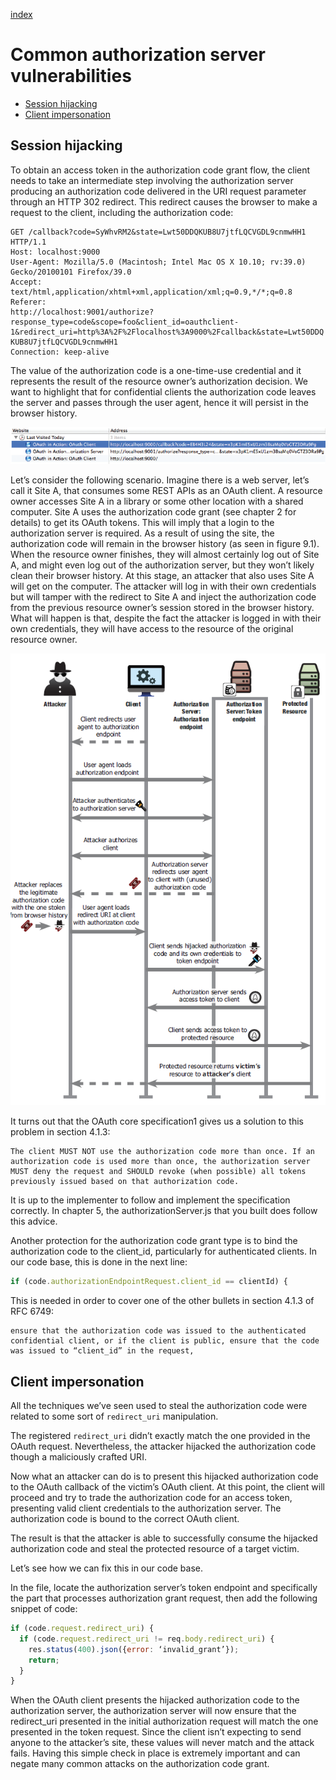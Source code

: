 [index](https://github.com/KiraDiShira/OAuth2/blob/master/README.md#oauth2)

# Common authorization server vulnerabilities

- [Session hijacking](#session-hijacking)
- [Client impersonation](#client-impersonation)

## Session hijacking

To obtain an access token in the authorization code grant flow, the client needs to take an intermediate step involving the authorization server producing an authorization code delivered in the URI request parameter through an HTTP 302 redirect. This redirect causes the browser to make a request to the client, including the authorization code:

```
GET /callback?code=SyWhvRM2&state=Lwt50DDQKUB8U7jtfLQCVGDL9cnmwHH1 HTTP/1.1
Host: localhost:9000
User-Agent: Mozilla/5.0 (Macintosh; Intel Mac OS X 10.10; rv:39.0)
Gecko/20100101 Firefox/39.0
Accept: text/html,application/xhtml+xml,application/xml;q=0.9,*/*;q=0.8
Referer:
http://localhost:9001/authorize?response_type=code&scope=foo&client_id=oauthclient-
1&redirect_uri=http%3A%2F%2Flocalhost%3A9000%2Fcallback&state=Lwt50DDQ
KUB8U7jtfLQCVGDL9cnmwHH1
Connection: keep-alive
```

The value of the authorization code is a one-time-use credential and it represents the result of the resource owner’s authorization decision. We want to highlight that for confidential clients the authorization code leaves the server and passes through the user agent, hence it will persist in the browser history.

<img src="https://github.com/KiraDiShira/OAuth2/blob/master/CommonAuthoriza%20tionServerVulnerabilities/Images/casv1.PNG" />

Let’s consider the following scenario. Imagine there is a web server, let’s call it Site A, that consumes some REST APIs as an OAuth client. A resource owner accesses Site A in a library or some other location with a shared computer. Site A uses the authorization code grant (see chapter 2 for details) to get its OAuth tokens. This will imply that a login to the authorization server is required. As a result of using the site, the authorization code will remain in the browser history (as seen in figure 9.1). When the resource owner finishes, they will almost certainly log out of Site A, and might even log out of the authorization server, but they won’t likely clean their browser history. At this stage, an attacker that also uses Site A will get on the computer. The attacker will log in with their own credentials but will tamper with the redirect to Site A and inject the authorization code from the previous resource owner’s session stored in the browser history. What will happen is that, despite the fact the attacker is logged in with their own credentials, they will have access to the resource of the original resource owner.

<img src="https://github.com/KiraDiShira/OAuth2/blob/master/CommonAuthoriza%20tionServerVulnerabilities/Images/casv2.PNG" />

It turns out that the OAuth core specification1 gives us a solution to this problem in section 4.1.3:

```
The client MUST NOT use the authorization code more than once. If an authorization code is used more than once, the authorization server MUST deny the request and SHOULD revoke (when possible) all tokens previously issued based on that authorization code.
```

It is up to the implementer to follow and implement the specification correctly. In chapter 5, the authorizationServer.js that you built does follow this advice.

Another protection for the authorization code grant type is to bind the authorization code to the client_id, particularly for authenticated clients. In our code base, this is done in the next line:

```js
if (code.authorizationEndpointRequest.client_id == clientId) {
```

This is needed in order to cover one of the other bullets in section 4.1.3 of RFC 6749:

```
ensure that the authorization code was issued to the authenticated confidential client, or if the client is public, ensure that the code was issued to “client_id” in the request,
```

## Client impersonation

All the techniques we’ve seen used to steal the authorization code were related to some sort of `redirect_uri` manipulation.

The registered `redirect_uri` didn’t exactly match the one provided in the OAuth request. Nevertheless, the attacker hijacked the authorization code though a maliciously crafted URI.

Now what an attacker can do is to present this hijacked authorization code to the OAuth callback of the victim’s OAuth client. At this point, the client will proceed and try to trade the authorization code for an access token, presenting valid client credentials to the authorization server. The authorization code is bound to the correct OAuth client.

The result is that the attacker is able to successfully consume the hijacked authorization code and steal the protected resource of a target victim.

Let’s see how we can fix this in our code base.

In the file, locate the authorization server’s token endpoint and specifically the part that processes authorization grant request, then add the following snippet of code:

```js
if (code.request.redirect_uri) {
  if (code.request.redirect_uri != req.body.redirect_uri) {
    res.status(400).json({error: ‘invalid_grant’});
    return;
  }
}
```

When the OAuth client presents the hijacked authorization code to the authorization server, the authorization server will now ensure that the redirect_uri presented in the initial authorization request will match the one presented in the token request. Since the client isn’t expecting to send anyone to the attacker’s site, these values will never match and the attack fails. Having this simple check in place is extremely important and can negate many common attacks on the authorization code grant.

